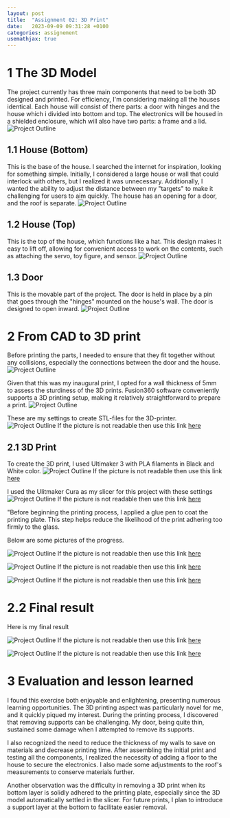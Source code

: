 ```yaml
---
layout: post
title:  "Assignment 02: 3D Print"
date:   2023-09-09 09:31:28 +0100
categories: assignement
usemathjax: true
---
```



# 1 The 3D Model
The project currently has three main components that need to be both 3D designed and printed. For efficiency, I'm considering making all the houses identical. Each house will consist of there parts: a door with hinges and the house which i divided into bottom and top. The electronics will be housed in a shielded enclosure, which will also have two parts: a frame and a lid. 
![Project Outline](https://i.ibb.co/82VZNvs/2-1.png "House")

## 1.1 House (Bottom)
This is the base of the house. I searched the internet for inspiration, looking for something simple. Initially, I considered a large house or wall that could interlock with others, but I realized it was unnecessary. Additionally, I wanted the ability to adjust the distance between my "targets" to make it challenging for users to aim quickly. The house has an opening for a door, and the roof is separate.
![Project Outline](https://i.ibb.co/HFTBMMs/2-2.png "House")

## 1.2 House (Top)
This is the top of the house, which functions like a hat. This design makes it easy to lift off, allowing for convenient access to work on the contents, such as attaching the servo, toy figure, and sensor.
![Project Outline](https://i.ibb.co/b5nFcKr/2-4.png "House")

## 1.3 Door
This is the movable part of the project. The door is held in place by a pin that goes through the "hinges" mounted on the house's wall. The door is designed to open inward.
![Project Outline](https://i.ibb.co/NFgm4QW/2-3.png "House")


# 2 From CAD to 3D print
Before printing the parts, I needed to ensure that they fit together without any collisions, especially the connections between the door and the house.
![Project Outline](https://i.ibb.co/M9wrqrp/2-motion.gif "House")

Given that this was my inaugural print, I opted for a wall thickness of 5mm to assess the sturdiness of the 3D prints. Fusion360 software conveniently supports a 3D printing setup, making it relatively straightforward to prepare a print.
![Project Outline](https://i.ibb.co/rcF3STx/3-2.png "Fusion360")

These are my settings to create STL-files for the 3D-printer.
![Project Outline](https://i.ibb.co/QYQmGZx/Skjermbilde-2023-09-21-kl-16-51-34.png "Fusion360")
If the picture is not readable then use this link [here](https://i.ibb.co/QYQmGZx/Skjermbilde-2023-09-21-kl-16-51-34.png)


## 2.1 3D Print
To create the 3D print, I used Ultimaker 3 with PLA filaments in Black and White color. 
![Project Outline](https://content.invisioncic.com/ultimake/monthly_2023_08/IMG_5729.JPEG.9dbee9d99f35694ee1d53e19f78565f7.JPEG "Ultimaker3")
If the picture is not readable then use this link [here](https://content.invisioncic.com/ultimake/monthly_2023_08/IMG_5729.JPEG.9dbee9d99f35694ee1d53e19f78565f7.JPEG)

I used the Ulitmaker Cura as my slicer for this project with these settings
![Project Outline](https://i.ibb.co/wyMBmb3/3-0.png "Ultimaker3")
If the picture is not readable then use this link [here](https://i.ibb.co/wyMBmb3/3-0.png)



"Before beginning the printing process, I applied a glue pen to coat the printing plate. This step helps reduce the likelihood of the print adhering too firmly to the glass.

Below are some pictures of the progress. 

![Project Outline](https://i.ibb.co/nj2Y960/379582427-671341501610531-2372527959637092926-n.jpg "Progress")
If the picture is not readable then use this link [here](https://i.ibb.co/nj2Y960/379582427-671341501610531-2372527959637092926-n.jpg)

![Project Outline](https://i.ibb.co/5KNdLFr/381949127-269148839329034-2477637698480515237-n.jpg "Progress")
If the picture is not readable then use this link [here](https://i.ibb.co/5KNdLFr/381949127-269148839329034-2477637698480515237-n.jpg)

![Project Outline](https://i.ibb.co/VMptxPd/379506468-226910486708972-2559037656850310393-n.jpg "Progress")
If the picture is not readable then use this link [here](https://i.ibb.co/VMptxPd/379506468-226910486708972-2559037656850310393-n.jpg)


# 2.2 Final result
Here is my final result

![Project Outline](https://i.ibb.co/dKW3shQ/379588405-313593144690098-1661230860431114478-n.jpg "Final Result")
If the picture is not readable then use this link [here](https://i.ibb.co/dKW3shQ/379588405-313593144690098-1661230860431114478-n.jpg)


![Project Outline](https://cdn.discordapp.com/attachments/1145664828199948359/1153658100042190890/Selva_demo.webp "FInal Result")
If the picture is not readable then use this link [here](https://cdn.discordapp.com/attachments/1145664828199948359/1153658100042190890/Selva_demo.webp)


# 3 Evaluation and lesson learned

I found this exercise both enjoyable and enlightening, presenting numerous learning opportunities. The 3D printing aspect was particularly novel for me, and it quickly piqued my interest. During the printing process, I discovered that removing supports can be challenging. My door, being quite thin, sustained some damage when I attempted to remove its supports.

I also recognized the need to reduce the thickness of my walls to save on materials and decrease printing time. After assembling the initial print and testing all the components, I realized the necessity of adding a floor to the house to secure the electronics. I also made some adjustments to the roof's measurements to conserve materials further.

Another observation was the difficulty in removing a 3D print when its bottom layer is solidly adhered to the printing plate, especially since the 3D model automatically settled in the slicer. For future prints, I plan to introduce a support layer at the bottom to facilitate easier removal.

